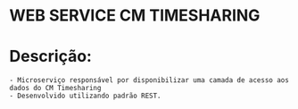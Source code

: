 # WEB SERVICE CM TIMESHARING

# Descrição:
    - Microserviço responsável por disponibilizar uma camada de acesso aos dados do CM Timesharing
    - Desenvolvido utilizando padrão REST.